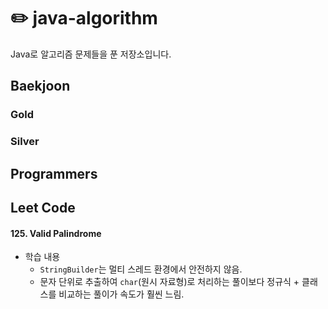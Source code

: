# ✏️ java-algorithm

Java로 알고리즘 문제들을 푼 저장소입니다.

## Baekjoon

### Gold

### Silver

## Programmers

## Leet Code

#### 125. Valid Palindrome
- 학습 내용
  - `StringBuilder`는 멀티 스레드 환경에서 안전하지 않음.
  - 문자 단위로 추출하여 `char`(원시 자료형)로 처리하는 풀이보다 정규식 + 클래스를 비교하는 풀이가 속도가 훨씬 느림.